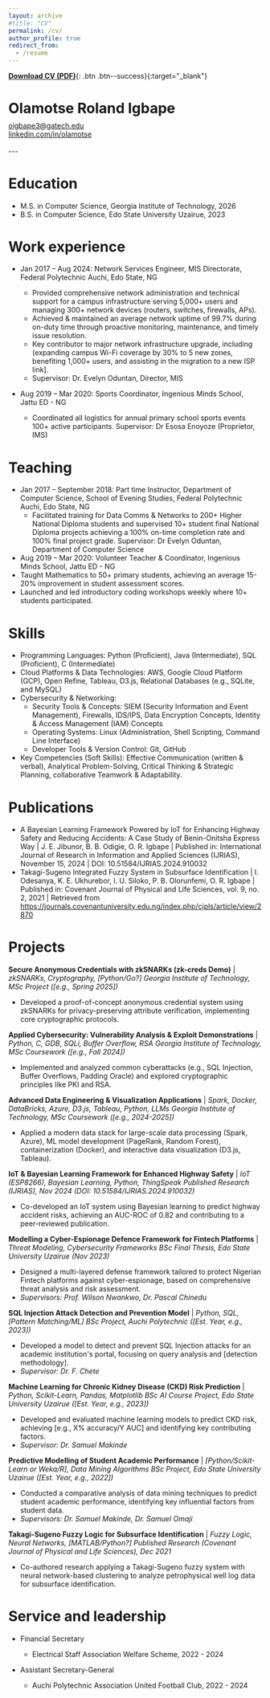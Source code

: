 ```yaml
---
layout: archive
#title: "CV"
permalink: /cv/
author_profile: true
redirect_from:
  - /resume
---
```

[**Download CV (PDF)**](/files/Igbape.pdf){: .btn .btn--success}{:target="_blank"}
<div class="text-center">
  <h1 style="margin-bottom: 0.3em;">Olamotse Roland Igbape</h1>
  <a href="mailto:oigbape3@gatech.edu">oigbape3@gatech.edu</a><br>
  <a href="https://linkedin.com/in/olamotse" target="_blank" rel="noopener noreferrer">linkedin.com/in/olamotse</a><br><br></div>
---

Education
======
* M.S. in Computer Science, Georgia Institute of Technology, 2026 
* B.S. in Computer Science, Edo State University Uzairue, 2023

Work experience
======
* Jan 2017 – Aug 2024: Network Services Engineer, MIS Directorate, Federal Polytechnic Auchi, Edo State, NG
  *  Provided comprehensive network administration and technical support for a campus infrastructure serving 5,000+ users and managing 300+ network devices (routers, switches, firewalls, APs).
  *  Achieved & maintained an average network uptime of 99.7% during on-duty time through proactive monitoring, maintenance, and timely issue resolution.
  *  Key contributor to major network infrastructure upgrade, including (expanding campus Wi-Fi coverage by 30% to 5 new zones, benefiting 1,000+ users, and assisting in the migration to a new ISP link].
  *  Supervisor: Dr. Evelyn Oduntan, Director, MIS  
    
*  Aug 2019 – Mar 2020: Sports Coordinator, Ingenious Minds School, Jattu ED - NG
   *  Coordinated all logistics for annual primary school sports events 100+ active participants.
Supervisor: Dr Esosa Enoyoze (Proprietor, IMS)

Teaching
======
* Jan 2017 – September 2018: Part time Instructor, Department of Computer Science, School of Evening Studies, Federal Polytechnic Auchi, Edo State, NG
  *  Facilitated training for Data Comms & Networks to 200+ Higher National Diploma students and supervised 10+ student final National Diploma projects achieving a 100% on-time completion rate and 100% final project grade.
Supervisor: Dr Evelyn Oduntan, Department of Computer Science
*  Aug 2019 – Mar 2020: Volunteer Teacher & Coordinator, Ingenious Minds School, Jattu ED - NG
  *  Taught Mathematics to 50+ primary students, achieving an average 15-20% improvement in student assessment scores.
  *  Launched and led introductory coding workshops weekly where 10+ students participated.

Skills
======
* Programming Languages: Python (Proficient), Java (Intermediate), SQL (Proficient), C (Intermediate)
* Cloud Platforms & Data Technologies: AWS, Google Cloud Platform (GCP), Open Refine, Tableau, D3.js, Relational Databases (e.g., SQLite, and MySQL)
* Cybersecurity & Networking: 
  *  Security Tools & Concepts: SIEM (Security Information and Event Management), Firewalls, IDS/IPS, Data Encryption Concepts, Identity & Access Management (IAM) Concepts
  *  Operating Systems: Linux (Administration, Shell Scripting, Command Line Interface)
  *  Developer Tools & Version Control: Git, GitHub
*  Key Competencies (Soft Skills): Effective Communication (written & verbal), Analytical Problem-Solving, Critical Thinking & Strategic Planning, collaborative Teamwork & Adaptability.

Publications
======
*  A Bayesian Learning Framework Powered by IoT for Enhancing Highway Safety and Reducing Accidents: A Case Study of Benin-Onitsha Express Way | J. E. Jibunor, B. B. Odigie, O. R. Igbape | Published in: International Journal of Research in Information and Applied Sciences (IJRIAS), November 15, 2024 | DOI: 10.51584/IJRIAS.2024.910032
*  Takagi-Sugeno Integrated Fuzzy System in Subsurface Identification | I. Odesanya, K. E. Ukhurebor, I. U. Siloko, P. B. Olorunfemi, O. R. Igbape | Published in: Covenant Journal of Physical and Life Sciences, vol. 9, no. 2, 2021 | Retrieved from https://journals.covenantuniversity.edu.ng/index.php/cjpls/article/view/2870
  
Projects
======
**Secure Anonymous Credentials with zkSNARKs (zk-creds Demo)** | *zkSNARKs, Cryptography, [Python/Go?]*
*Georgia Institute of Technology, MSc Project ([e.g., Spring 2025])*
* Developed a proof-of-concept anonymous credential system using zkSNARKs for privacy-preserving attribute verification, implementing core cryptographic protocols.

**Applied Cybersecurity: Vulnerability Analysis & Exploit Demonstrations** | *Python, C, GDB, SQLi, Buffer Overflow, RSA*
*Georgia Institute of Technology, MSc Coursework ([e.g., Fall 2024])*
* Implemented and analyzed common cyberattacks (e.g., SQL Injection, Buffer Overflows, Padding Oracle) and explored cryptographic principles like PKI and RSA.

**Advanced Data Engineering & Visualization Applications** | *Spark, Docker, DataBricks, Azure, D3.js, Tableau, Python, LLMs*
*Georgia Institute of Technology, MSc Coursework ([e.g., 2024-2025])*
* Applied a modern data stack for large-scale data processing (Spark, Azure), ML model development (PageRank, Random Forest), containerization (Docker), and interactive data visualization (D3.js, Tableau).

**IoT & Bayesian Learning Framework for Enhanced Highway Safety** | *IoT (ESP8266), Bayesian Learning, Python, ThingSpeak*
*Published Research (IJRIAS), Nov 2024 (DOI: 10.51584/IJRIAS.2024.910032)*
* Co-developed an IoT system using Bayesian learning to predict highway accident risks, achieving an AUC-ROC of 0.82 and contributing to a peer-reviewed publication.

**Modelling a Cyber-Espionage Defence Framework for Fintech Platforms** | *Threat Modeling, Cybersecurity Frameworks*
*BSc Final Thesis, Edo State University Uzairue (Nov 2023)*
* Designed a multi-layered defense framework tailored to protect Nigerian Fintech platforms against cyber-espionage, based on comprehensive threat analysis and risk assessment.
* *Supervisors: Prof. Wilson Nwankwo, Dr. Pascal Chinedu*

**SQL Injection Attack Detection and Prevention Model** | *Python, SQL, [Pattern Matching/ML]*
*BSc Project, Auchi Polytechnic ([Est. Year, e.g., 2023])*
* Developed a model to detect and prevent SQL Injection attacks for an academic institution's portal, focusing on query analysis and [detection methodology].
* *Supervisor: Dr. F. Chete*

**Machine Learning for Chronic Kidney Disease (CKD) Risk Prediction** | *Python, Scikit-Learn, Pandas, Matplotlib*
*BSc AI Course Project, Edo State University Uzairue ([Est. Year, e.g., 2023])*
* Developed and evaluated machine learning models to predict CKD risk, achieving [e.g., X% accuracy/Y AUC] and identifying key contributing factors.
* *Supervisor: Dr. Samuel Makinde*

**Predictive Modelling of Student Academic Performance** | *[Python/Scikit-Learn or Weka/R], Data Mining Algorithms*
*BSc Project, Edo State University Uzairue ([Est. Year, e.g., 2022])*
* Conducted a comparative analysis of data mining techniques to predict student academic performance, identifying key influential factors from student data.
* *Supervisors: Dr. Samuel Makinde, Dr. Samuel Omaji*

**Takagi-Sugeno Fuzzy Logic for Subsurface Identification** | *Fuzzy Logic, Neural Networks, [MATLAB/Python?]*
*Published Research (Covenant Journal of Physical and Life Sciences), Dec 2021*
* Co-authored research applying a Takagi-Sugeno fuzzy system with neural network-based clustering to analyze petrophysical well log data for subsurface identification.
  
  
Service and leadership
======

* Financial Secretary
  *  Electrical Staff Association Welfare Scheme, 2022 - 2024

* Assistant Secretary-General
  *  Auchi Polytechnic Association United Football Club, 2022 - 2024
